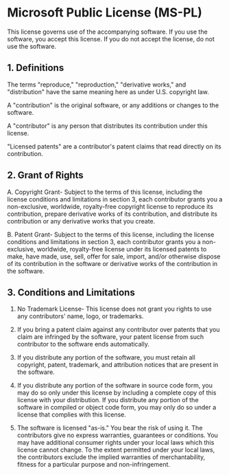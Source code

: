 # Microsoft Public License (MS-PL) #

This license governs use of the accompanying software. If you use the software, you accept this license. If you do not accept the license, do not use the software.

## 1. Definitions ##

The terms "reproduce," "reproduction," "derivative works," and "distribution" have the same meaning here as under U.S. copyright law.
 
A "contribution" is the original software, or any additions or changes to the software.
 
A "contributor" is any person that distributes its contribution under this license.
 
"Licensed patents" are a contributor's patent claims that read directly on its contribution.

## 2. Grant of Rights ##

A. Copyright Grant- Subject to the terms of this license, including the license conditions and limitations in section 3, each contributor grants you a non-exclusive, worldwide, royalty-free copyright license to reproduce its contribution, prepare derivative works of its contribution, and distribute its contribution or any derivative works that you create.

B. Patent Grant- Subject to the terms of this license, including the license conditions and limitations in section 3, each contributor grants you a non-exclusive, worldwide, royalty-free license under its licensed patents to make, have made, use, sell, offer for sale, import, and/or otherwise dispose of its contribution in the software or derivative works of the contribution in the software.

## 3. Conditions and Limitations ##

1. No Trademark License- This license does not grant you rights to use any contributors' name, logo, or trademarks.

2. If you bring a patent claim against any contributor over patents that you claim are infringed by the software, your patent license from such contributor to the software ends automatically.

3. If you distribute any portion of the software, you must retain all copyright, patent, trademark, and attribution notices that are present in the software.

4. If you distribute any portion of the software in source code form, you may do so only under this license by including a complete copy of this license with your distribution. If you distribute any portion of the software in compiled or object code form, you may only do so under a license that complies with this license.

5. The software is licensed "as-is." You bear the risk of using it. The contributors give no express warranties, guarantees or conditions. You may have additional consumer rights under your local laws which this license cannot change. To the extent permitted under your local laws, the contributors exclude the implied warranties of merchantability, fitness for a particular purpose and non-infringement.

